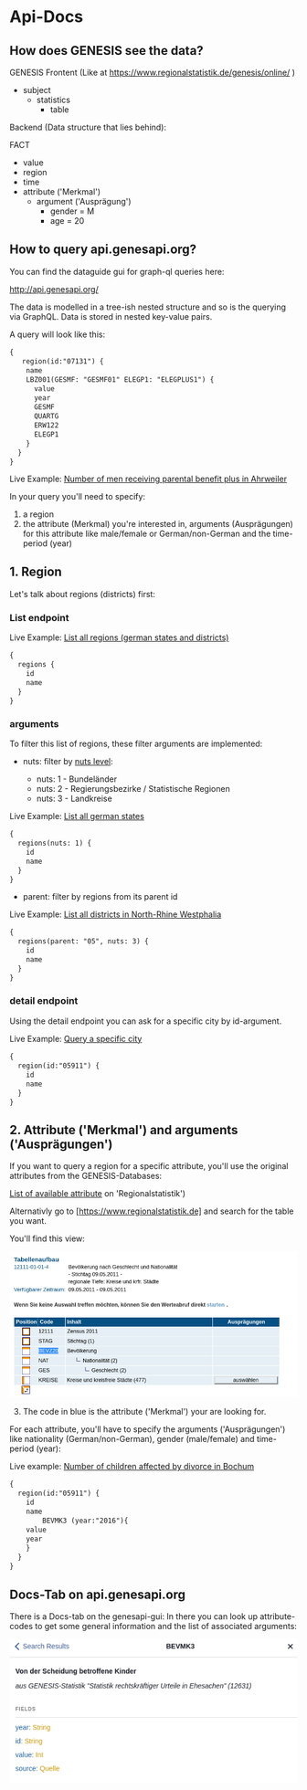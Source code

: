 # Api-Docs

## How does GENESIS see the data?

GENESIS
Frontent (Like at https://www.regionalstatistik.de/genesis/online/ )
- subject
    - statistics
        - table

Backend (Data structure that lies behind):

FACT
- value
- region
- time
- attribute ('Merkmal')
    - argument ('Ausprägung')
        - gender = M
        - age = 20

## How to query api.genesapi.org?

You can find the dataguide gui for graph-ql queries here:

http://api.genesapi.org/

The data is modelled in a tree-ish nested structure and so is the querying via GraphQL.
Data is stored in nested key-value pairs.

A query will look like this:

```
{
   region(id:"07131") {
    name
    LBZ001(GESMF: "GESMF01" ELEGP1: "ELEGPLUS1") {
      value
      year
      GESMF
      QUARTG
      ERW122
      ELEGP1
    }
  }
}
```

Live Example: [Number of men receiving parental benefit plus in Ahrweiler ](http://api.genesapi.org/?query=%7B%0A%20%20%20region(id%3A%2207131%22)%20%7B%0A%20%20%20%20name%0A%20%20%20%20LBZ001(GESMF%3A%20%22GESMF01%22%20ELEGP1%3A%20%22ELEGPLUS1%22)%20%7B%0A%20%20%20%20%20%20value%0A%20%20%20%20%20%20year%0A%20%20%20%20%20%20GESMF%0A%20%20%20%20%20%20QUARTG%0A%20%20%20%20%20%20ERW122%0A%20%20%20%20%20%20ELEGP1%0A%20%20%20%20%7D%0A%20%20%7D%0A%7D
)

In your query you'll need to specify:
1. a region
2. the attribute (Merkmal) you're interested in, arguments (Ausprägungen) for this attribute like male/female or German/non-German and the time-period (year)

## 1. Region

Let's talk about regions (districts) first:

### List endpoint

Live Example: [List all regions (german states and districts)](http://api.genesapi.org/?query=%7B%0A%20%20regions%20%7B%0A%20%20%20%20id%0A%20%20%20%20name%0A%20%20%7D%0A%7D)
```
{
  regions {
    id
    name
  }
}
```

### arguments
To filter this list of regions, these filter arguments are implemented:

- nuts: filter by [nuts level](https://en.wikipedia.org/wiki/Nomenclature_of_Territorial_Units_for_Statistics):

    - nuts: 1 - Bundeländer
    - nuts: 2 - Regierungsbezirke / Statistische Regionen
    - nuts: 3 - Landkreise

Live Example: [List all german states](http://api.genesapi.org/?query=%7B%0A%20%20regions(nuts%3A%201)%20%7B%0A%20%20%20%20id%0A%20%20%20%20name%0A%20%20%7D%0A%7D)

```
{
  regions(nuts: 1) {
    id
    name
  }
}
```

- parent: filter by regions from its parent id
<!--- Are we still using this?
- deprecated: true for regions that are not valid anymore (because of "Kreisgebietsreformen")
- valid: not deprecated
--->

Live Example: [List all districts in North-Rhine Westphalia](http://api.genesapi.org/?query=%7B%0A%20%20regions(parent%3A%20%2205%22%2C%20nuts%3A%203)%20%7B%0A%20%20%20%20id%0A%20%20%20%20name%0A%20%20%7D%0A%7D%0A)
```
{
  regions(parent: "05", nuts: 3) {
    id
    name
  }
}
```

### detail endpoint
Using the detail endpoint you can ask for a specific city by id-argument.

Live Example: [Query a specific city](http://api.genesapi.org/?query=%7B%0A%20%20region(id%3A%2205911%22)%20%7B%0A%20%20%20%20id%0A%20%20%20%20name%0A%20%20%7D%0A%7D%0A)
```
{
  region(id:"05911") {
    id
    name
  }
}
```

## 2. Attribute ('Merkmal') and arguments ('Ausprägungen')
If you want to query a region for a specific attribute, you'll use the original attributes from the GENESIS-Databases:

[List of available attribute](https://www.regionalstatistik.de/genesis/online/data;jsessionid=9F06C17BBD2FA90DD5326938DD00EF24.reg1?operation=merkmaleVerzeichnis) on 'Regionalstatistik')

Alternativly go to [https://www.regionalstatistik.de] and search for the table you want.

You'll find this view:

![](table.png)

3. The code in blue is the attribute ('Merkmal') your are looking for.

For each attribute, you'll have to specify the arguments ('Ausprägungen') like nationality (German/non-German), gender (male/female) and time-period (year):

Live example: [Number of children affected by divorce in Bochum]()

```
{
  region(id:"05911") {
    id
    name
    	BEVMK3 (year:"2016"){
    value
    year
    }
  }
}
```

## Docs-Tab on api.genesapi.org

There is a Docs-tab on the genesapi-gui: In there you can look up attribute-codes to get some general information and the list of associated arguments:

![](docs_tab.png)
